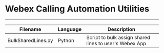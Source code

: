 # Webex Calling Automation Utilities
---

| Filename | Language | Description |
| --- | --- | --- |
| BulkSharedLines.py | Python | Script to bulk assign shared lines to user's Webex App |

